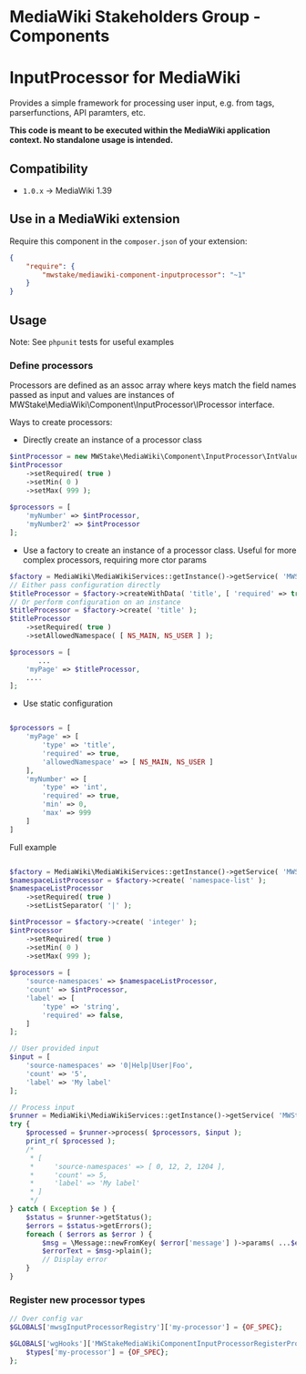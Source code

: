 # MediaWiki Stakeholders Group - Components
# InputProcessor for MediaWiki

Provides a simple framework for processing user input, e.g. from tags, parserfunctions, API paramters, etc.

**This code is meant to be executed within the MediaWiki application context. No standalone usage is intended.**

## Compatibility
- `1.0.x` -> MediaWiki 1.39

## Use in a MediaWiki extension

Require this component in the `composer.json` of your extension:

```json
{
	"require": {
		"mwstake/mediawiki-component-inputprocessor": "~1"
	}
}
```

## Usage

Note: See `phpunit` tests for useful examples

### Define processors
Processors are defined as an assoc array where keys match the field names passed as input and values are instances
of MWStake\MediaWiki\Component\InputProcessor\IProcessor interface.

Ways to create processors:

- Directly create an instance of a processor class

```php
$intProcessor = new MWStake\MediaWiki\Component\InputProcessor\IntValue();
$intProcessor
    ->setRequired( true )
    ->setMin( 0 )
    ->setMax( 999 );
    
$processors = [
    'myNumber' => $intProcessor,
    'myNumber2' => $intProcessor
];
```

- Use a factory to create an instance of a processor class. Useful for more complex processors, requiring more ctor params

```php
$factory = MediaWiki\MediaWikiServices::getInstance()->getService( 'MWStake.InputProcessor.Factory' );
// Either pass configuration directly
$titleProcessor = $factory->createWithData( 'title', [ 'required' => true, 'allowedNamespace' => [ NS_MAIN, NS_USER ] ] );
// Or perform configuration on an instance
$titleProcessor = $factory->create( 'title' );
$titleProcessor
    ->setRequired( true )
    ->setAllowedNamespace( [ NS_MAIN, NS_USER ] );

$processors = [
       ...
    'myPage' => $titleProcessor,
    ....
];
```

- Use static configuration

```php

$processors = [
    'myPage' => [
        'type' => 'title',
        'required' => true,
        'allowedNamespace' => [ NS_MAIN, NS_USER ]
    ],
    'myNumber' => [
        'type' => 'int',
        'required' => true,
        'min' => 0,
        'max' => 999
    ]
]  

```


Full example
```php

$factory = MediaWiki\MediaWikiServices::getInstance()->getService( 'MWStake.InputProcessor.Factory' );
$namespaceListProcessor = $factory->create( 'namespace-list' );
$namespaceListProcessor
    ->setRequired( true )
    ->setListSeparator( '|' );

$intProcessor = $factory->create( 'integer' );
$intProcessor
    ->setRequired( true )
    ->setMin( 0 )
    ->setMax( 999 );
    
$processors = [
    'source-namespaces' => $namespaceListProcessor,
    'count' => $intProcessor,
    'label' => [
        'type' => 'string',
        'required' => false,
    ]
];    

// User provided input
$input = [
	'source-namespaces' => '0|Help|User|Foo',
	'count' => '5',
	'label' => 'My label'
];

// Process input
$runner = MediaWiki\MediaWikiServices::getInstance()->getService( 'MWStake.InputProcessor' );
try {
    $processed = $runner->process( $processors, $input );
    print_r( $processed );
    /*
	 * [
	 *     'source-namespaces' => [ 0, 12, 2, 1204 ],
	 *     'count' => 5,
	 *     'label' => 'My label'
	 * ]
	 */
} catch ( Exception $e ) {
    $status = $runner->getStatus();
    $errors = $status->getErrors();
    foreach ( $errors as $error ) {
        $msg = \Message::newFromKey( $error['message'] )->params( ...$error['params'] );
        $errorText = $msg->plain();
        // Display error
    }
}
```

### Register new processor types

```php
// Over config var
$GLOBALS['mwsgInputProcessorRegistry']['my-processor'] = {OF_SPEC};

$GLOBALS['wgHooks']['MWStakeMediaWikiComponentInputProcessorRegisterProcessors'][] = function( &$types ) {
    $types['my-processor'] = {OF_SPEC};
};
```
